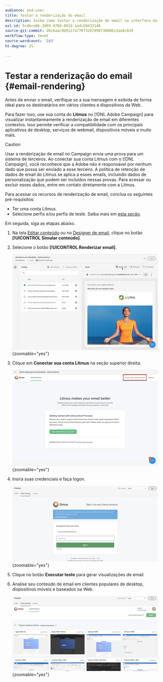 ```yaml
---
audience: end-user
title: Testar a renderização do email
description: Saiba como testar a renderização de email na interface da Web do Campaign
exl-id: 5cdbce8b-3969-470d-8019-1edc58433146
source-git-commit: d6c6aac9d9127a770732b709873008613ae8c639
workflow-type: tm+mt
source-wordcount: '243'
ht-degree: 2%

---
```


# Testar a renderização do email {#email-rendering}

Antes de enviar o email, verifique se a sua mensagem é exibida de forma ideal para os destinatários em vários clientes e dispositivos da Web.

Para fazer isso, use sua conta do **Litmus** no [!DNL Adobe Campaign] para visualizar instantaneamente a renderização de email em diferentes contextos. Isso permite verificar a compatibilidade com os principais aplicativos de desktop, serviços de webmail, dispositivos móveis e muito mais.

>[!CAUTION]
>
>Usar a renderização de email no Campaign envia uma prova para um sistema de terceiros. Ao conectar sua conta Litmus com o [!DNL Campaign], você reconhece que a Adobe não é responsável por nenhum dado que possa ser enviado a esse terceiro. A política de retenção de dados de email do Litmus se aplica a esses emails, incluindo dados de personalização que podem ser incluídos nessas provas. Para acessar ou excluir esses dados, entre em contato diretamente com a Litmus.

Para acessar os recursos de renderização de email, conclua os seguintes pré-requisitos:

* Ter uma conta Litmus.
* Selecione perfis e/ou perfis de teste. Saiba mais em [esta seção](preview-content.md).

Em seguida, siga as etapas abaixo.

1. Na tela [Editar conteúdo](../email/edit-content.md) ou no [Designer de email](../email/get-started-email-designer.md), clique no botão **[!UICONTROL Simular conteúdo]**.

1. Selecione o botão **[!UICONTROL Renderizar email]**.

   ![Botão Simular conteúdo no editor de email](assets/simulate-rendering-button.png){zoomable="yes"}

1. Clique em **Conectar sua conta Litmus** na seção superior direita.

   ![Opção de conexão de conta Litmus na interface de renderização de email](assets/simulate-rendering-litmus.png){zoomable="yes"}

1. Insira suas credenciais e faça logon.

   ![Tela de logon da conta Litmus](assets/simulate-rendering-credentials.png){zoomable="yes"}

1. Clique no botão **Executar teste** para gerar visualizações de email.

1. Analise seu conteúdo de email em clientes populares de desktop, dispositivos móveis e baseados na Web.

   ![Visualizações de renderização de email em clientes diferentes](assets/simulate-rendering-previews.png){zoomable="yes"}

<!--
TO CHECK IF user is directed to Litmus or if the email rendering is shown directly in the Campaign UI.

CONTENT ABOVE COPIED FROM AJO

If not redirecting to Litmus:

To test the email rendering, follow these steps:

1. Access the email content creation screen, then click **[!UICONTROL Simulate content]**.

1. Click the **[!UICONTROL Render email]** button.

    The left pane provides various desktop, mobile, and web-based email clients. Select the desired email client to display a preview of your email in the right pane. 

    ![Preview pane showing email rendering across selected clients](assets/render-context.png){zoomable="yes"}

    >[!NOTE]
    >
    >The email clients list provides a sample of the major mail clients. Additional email clients are available from the filter button next to the top search bar.

 -->